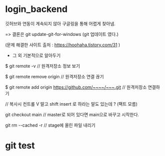 # login_backend

깃허브와 연동이 계속되지 않아 구글링을 통해 어렵게 찾아냄.

=> 결론은 git update-git-for-windows (git 업데이트 였다.)

 (문제 해결한 사이트 출처 : https://hoohaha.tistory.com/31 )

* 그 외 기본적으로 알아두기

$ git remote -v  // 원격저장소 정보 보기

$ git remote remove origin  // 원격저장소 연결 끊기

$ git remote add origin https://github.com/~~~~/~~~.git  // 원격저장소 연결하기

 // 복사시 컨트롤 V 말고 shift insert 로 하라는 말도 있는데 ? (팩트 모름)                

git checkout main // master로 되어 있다면 main으로 바꾸고 시작한다.

git rm --cached <file> -r // stage에 올린 파일 내리기

# git test
